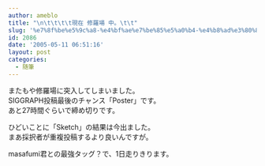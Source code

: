 ```yaml
---
author: ameblo
title: "\n\t\t\t\t現在 修羅場 中。\t\t"
slug: '%e7%8f%be%e5%9c%a8-%e4%bf%ae%e7%be%85%e5%a0%b4-%e4%b8%ad%e3%80%82'
id: 2086
date: '2005-05-11 06:51:16'
layout: post
categories:
  - 随筆
---
```


またもや修羅場に突入してしまいました。  
SIGGRAPH投稿最後のチャンス「Poster」です。  
あと27時間ぐらいで締め切りです。  

ひどいことに「Sketch」の結果は今出ました。  
まあ採択者が重複投稿するより良いんですが。  

masafumi君との最強タッグ？で、1日走りきります。